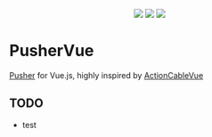 <p align="center">
  <a href="https://travis-ci.org/spb829/pusher-vue"><img src="https://travis-ci.org/spb829/pusher-vue.svg?branch=master" /></a>
  <a href="https://vuejs.org/"><img src="https://img.shields.io/badge/vue-2.x-brightgreen.svg"/></a>
  <a href="https://github.com/spb829/pusher-vue/"><img src="https://img.shields.io/npm/l/pusher-vue.svg"/></a>
</p>

# PusherVue

[Pusher](https://pusher.com/) for Vue.js, highly inspired by [ActionCableVue](https://github.com/mclintprojects/pusher-vue)

## TODO

- test
